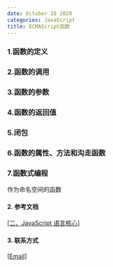 ```yaml
---
date: October 28 2020
categories: JavaScript
title: ECMAScript函数
---
```


### 1.函数的定义

### 2.函数的调用

### 3.函数的参数

### 4.函数的返回值

### 5.闭包

### 6.函数的属性、方法和沟走函数

### 7.函数式编程

作为命名空间的函数


#### 2. 参考文档

[[二、JavaScript 语言核心]](https://web-oyster.github.io/2020/10/28/JavaScript/Tutorial/%E4%BA%8C%E3%80%81JavaScript%20%E8%AF%AD%E8%A8%80%E6%A0%B8%E5%BF%83/)

#### 3. 联系方式

[[Email]](yuanmin8888@outlook.com)
